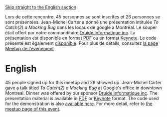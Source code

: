[Skip straight to the English section](#english)

Lors de cette rencontre, 45 personnes se sont inscrites et 26 personnes se sont présentées. Jean-Michel Carter a donné une présentation intitulée *To Catch(2) a Mocking Bug* dans les locaux de google à Montréal. Le souper était offert par notre commanditaire [Druide Informatique inc](https://www.druide.com). La présentation est disponible en format [PDF](https://github.com/CppMtl/Meetups/blob/master/2018-06-21%20%5BJean-Michel%20Carter%5D%20To%20Catch(2)%20a%20Mocking%20Bug/CatchMockingBug.pdf) ou en format [Keynote](https://github.com/CppMtl/Meetups/blob/master/2018-06-21%20%5BJean-Michel%20Carter%5D%20To%20Catch(2)%20a%20Mocking%20Bug/CatchMockingBug.key). Le code présenté est également [disponible](https://github.com/CppMtl/Meetups/tree/master/2018-06-21%20%5BJean-Michel%20Carter%5D%20To%20Catch(2)%20a%20Mocking%20Bug/ExampleCode). Pour plus de détails, consultez [la page Meetup de l'événement](https://www.meetup.com/CppMtl/events/250602251/).

# English
45 people signed up for this meetup and 26 showed up. Jean-Michel Carter gave a talk titled *To Catch(2) a Mocking Bug* at Google's office in downtown Montreal. Dinner was offered by our sponsor [Druide Informatique inc](https://www.druide.com). The presentation material is available in [PDF](https://github.com/CppMtl/Meetups/blob/master/2018-06-21%20%5BJean-Michel%20Carter%5D%20To%20Catch(2)%20a%20Mocking%20Bug/CatchMockingBug.pdf) or [Keynote](https://github.com/CppMtl/Meetups/blob/master/2018-06-21%20%5BJean-Michel%20Carter%5D%20To%20Catch(2)%20a%20Mocking%20Bug/CatchMockingBug.key) format. The code used for the demonstration is also [available here](https://github.com/CppMtl/Meetups/tree/master/2018-06-21%20%5BJean-Michel%20Carter%5D%20To%20Catch(2)%20a%20Mocking%20Bug/ExampleCode). For more detail, refer to [the meetup page of this event](https://www.meetup.com/CppMtl/events/250602251/).

